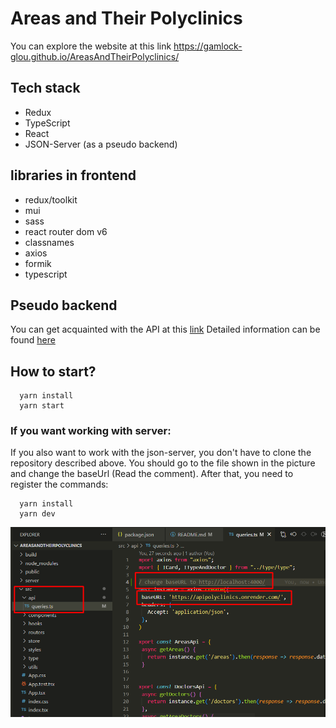# Areas and Their Polyclinics
You can explore the website at this link https://gamlock-glou.github.io/AreasAndTheirPolyclinics/
## Tech stack

+ Redux
+ TypeScript
+ React
+ JSON-Server (as a pseudo backend)

## libraries in frontend

+ redux/toolkit
+ mui
+ sass
+ react router dom v6
+ classnames
+ axios
+ formik
+ typescript

## Pseudo backend
You can get acquainted with the API at this [link](https://apipolyclinics.onrender.com/)
Detailed information can be found [here](https://github.com/GamLock-glou/apiPolyclinics)

## How to start?

```node
  yarn install
  yarn start
```

### If you want working with server:

If you also want to work with the json-server, you don't have to clone the repository described above. You should go to the file shown in the picture and change the baseUrl (Read the comment). After that, you need to register the commands:

```node
  yarn install
  yarn dev
```

![Alt text](src/utils/pictures/image.png)
